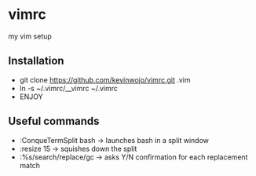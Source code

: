# vimrc
my vim setup

## Installation
 - git clone <https://github.com/kevinwojo/vimrc.git> .vim
 - ln -s ~/.vimrc/__vimrc ~/.vimrc
 - ENJOY

## Useful commands
 * :ConqueTermSplit bash -> launches bash in a split window
 * :resize 15 -> squishes down the split
 * :%s/search/replace/gc -> asks Y/N confirmation for each replacement match

